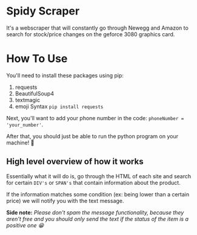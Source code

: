 # Spidy Scraper

It's a webscraper that will constantly go through Newegg and Amazon to search for stock/price changes on the geforce 3080 graphics card. 

# How To Use

You'll need to install these packages using pip:
 1. requests
 2. BeautifulSoup4
 3. textmagic
 4. emoji
Syntax `pip install requests`

Next, you'll want to add your phone number in the code: `phoneNumber = 'your_number'`. 

After that, you should just be able to run the python program on your machine! 🙌

## High level overview of how it works

Essentially what it will do is, go through the HTML of each site and search for certain `DIV's` or `SPAN's` that contain information about the product. 

If the information matches some condition (ex: being lower than a certain price) we will notify you with the text message. 

**Side note:** 
*Please don't spam the message functionality, because they aren't free and you should only send the text if the status of the item is a positive one 😁*
